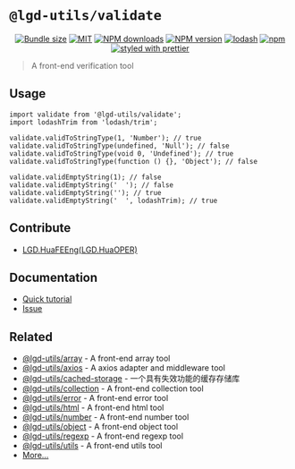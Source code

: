 <!--
 * @Author: shiconghua
 * @Alias: LGD.HuaFEEng
 * @Date: 2021-09-01 17:04:33
 * @LastEditTime: 2021-10-21 13:59:41
 * @LastEditors: shiconghua
 * @Description: file content
 * @FilePath: \lgd-utils\packages\validate\README.md
-->
# `@lgd-utils/validate`

<div align="center">

[![Bundle size](https://img.shields.io/bundlephobia/minzip/@lgd-utils/validate.svg)](https://bundlephobia.com/result?p=@lgd-utils/validate)
[![MIT](https://img.shields.io/badge/license-MIT-000000.svg)](https://opensource.org/licenses/MIT/)
[![NPM downloads](https://img.shields.io/npm/dm/@lgd-utils/validate.svg?style=flat)](https://npmjs.org/package/@lgd-utils/validate)
[![NPM version](https://img.shields.io/npm/v/@lgd-utils/validate.svg?style=flat)](https://npmjs.org/package/@lgd-utils/validate)
[![lodash](https://img.shields.io/badge/lodash-4-green.svg)](https://github.com/lodash/lodash)
[![npm](https://img.shields.io/npm/dt/@lgd-utils/validate)](https://www.npmjs.com/package/@lgd-utils/validate)
[![styled with prettier](https://img.shields.io/badge/styled_with-prettier-ff69b4.svg)](https://github.com/prettier/prettier)

</div>

> A front-end verification tool

## Usage

```
import validate from '@lgd-utils/validate';
import lodashTrim from 'lodash/trim';

validate.validToStringType(1, 'Number'); // true
validate.validToStringType(undefined, 'Null'); // false
validate.validToStringType(void 0, 'Undefined'); // true
validate.validToStringType(function () {}, 'Object'); // false

validate.validEmptyString(1); // false
validate.validEmptyString('  '); // false
validate.validEmptyString(''); // true
validate.validEmptyString('  ', lodashTrim); // true
```

## Contribute

- [LGD.HuaFEEng(LGD.HuaOPER)][blog]

## Documentation

- [Quick tutorial](https://github.com/LGDHuaOPER/lgd-utils/tree/main/packages/validate#readme)
- [Issue](https://github.com/LGDHuaOPER/lgd-utils/issues)

## Related

- [@lgd-utils/array](https://github.com/LGDHuaOPER/lgd-utils/tree/main/packages/array) - A front-end array tool
- [@lgd-utils/axios](https://github.com/LGDHuaOPER/lgd-utils/tree/main/packages/axios) - A axios adapter and middleware tool
- [@lgd-utils/cached-storage](https://github.com/LGDHuaOPER/lgd-utils/tree/main/packages/cached-storage) - 一个具有失效功能的缓存存储库
- [@lgd-utils/collection](https://github.com/LGDHuaOPER/lgd-utils/tree/main/packages/collection) - A front-end collection tool
- [@lgd-utils/error](https://github.com/LGDHuaOPER/lgd-utils/tree/main/packages/error) - A front-end error tool
- [@lgd-utils/html](https://github.com/LGDHuaOPER/lgd-utils/tree/main/packages/html) - A front-end html tool
- [@lgd-utils/number](https://github.com/LGDHuaOPER/lgd-utils/tree/main/packages/number) - A front-end number tool
- [@lgd-utils/object](https://github.com/LGDHuaOPER/lgd-utils/tree/main/packages/object) - A front-end object tool
- [@lgd-utils/regexp](https://github.com/LGDHuaOPER/lgd-utils/tree/main/packages/regexp) - A front-end regexp tool
- [@lgd-utils/utils](https://github.com/LGDHuaOPER/lgd-utils/tree/main/packages/utils) - A front-end utils tool
- [More…](https://github.com/LGDHuaOPER/lgd-utils)

[blog]: https://lgdhuaoper.github.io/ '敬昭的博客'
